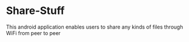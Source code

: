 # Share-Stuff

This android application enables users to share any kinds of files through WiFi from peer to peer
